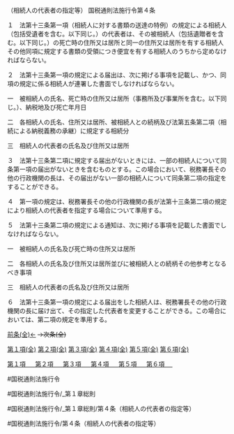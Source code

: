 （相続人の代表者の指定等）
国税通則法施行令第４条

１　法第十三条第一項（相続人に対する書類の送達の特例）の規定による相続人（包括受遺者を含む。以下同じ。）の代表者は、その被相続人（包括遺贈者を含む。以下同じ。）の死亡時の住所又は居所と同一の住所又は居所を有する相続人その他同項に規定する書類の受領につき便宜を有する相続人のうちから定めなければならない。

２　法第十三条第一項の規定による届出は、次に掲げる事項を記載し、かつ、同項の規定に係る相続人が連署した書面でしなければならない。

一　被相続人の氏名、死亡時の住所又は居所（事務所及び事業所を含む。以下同じ。）、納税地及び死亡年月日

二　各相続人の氏名、住所又は居所、被相続人との続柄及び法第五条第二項（相続による納税義務の承継）に規定する相続分

三　相続人の代表者の氏名及び住所又は居所

３　法第十三条第二項に規定する届出がないときには、一部の相続人について同条第一項の届出がないときを含むものとする。この場合において、税務署長その他の行政機関の長は、その届出がない一部の相続人について同条第二項の指定をすることができる。

４　第一項の規定は、税務署長その他の行政機関の長が法第十三条第二項の規定により相続人の代表者を指定する場合について準用する。

５　法第十三条第二項の規定による通知は、次に掲げる事項を記載した書面でしなければならない。

一　被相続人の氏名及び死亡時の住所又は居所

二　各相続人の氏名及び住所又は居所並びに被相続人との続柄その他参考となるべき事項

三　相続人の代表者の氏名及び住所又は居所

６　法第十三条第一項の規定による届出をした相続人は、税務署長その他の行政機関の長に届け出て、その指定した代表者を変更することができる。この場合においては、第二項の規定を準用する。

[前条(全)←](国税通則法施行＿令＿第３条_.md)  ~~→次条(全)~~

[第１項(全)](国税通則法施行＿令＿第４条第１項_.md)  [第２項(全)](国税通則法施行＿令＿第４条第２項_.md)  [第３項(全)](国税通則法施行＿令＿第４条第３項_.md)  [第４項(全)](国税通則法施行＿令＿第４条第４項_.md)  [第５項(全)](国税通則法施行＿令＿第４条第５項_.md)  [第６項(全)](国税通則法施行＿令＿第４条第６項_.md)  

[第１項 　 ](国税通則法施行＿令＿第４条第１項.md)  [第２項 　 ](国税通則法施行＿令＿第４条第２項.md)  [第３項 　 ](国税通則法施行＿令＿第４条第３項.md)  [第４項 　 ](国税通則法施行＿令＿第４条第４項.md)  [第５項 　 ](国税通則法施行＿令＿第４条第５項.md)  [第６項 　 ](国税通則法施行＿令＿第４条第６項.md)  

#国税通則法施行令

#国税通則法施行令/_第１章総則

#国税通則法施行令/_第１章総則/第４条（相続人の代表者の指定等）

#国税通則法施行令/第４条（相続人の代表者の指定等）

